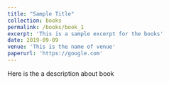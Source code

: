 ```yaml
---
title: "Sample Title"
collection: books
permalink: /books/book_1
excerpt: 'This is a sample excerpt for the books'
date: 2019-09-09
venue: 'This is the name of venue'
paperurl: 'https://google.com'
---
```


Here is the a description about book

